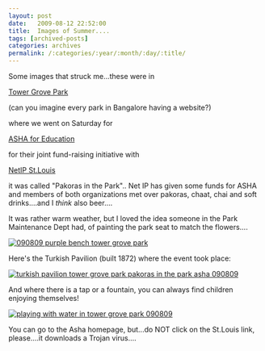```yaml
---
layout: post
date:	2009-08-12 22:52:00
title:  Images of Summer....
tags: [archived-posts]
categories: archives
permalink: /:categories/:year/:month/:day/:title/
---
```

Some images that struck me...these were in 

<a href="http://www.towergrovepark.org/">Tower Grove Park </a>

(can you imagine every park in Bangalore having a website?)

 where we went on Saturday for 

<a href="http://www.ashanet.org/"> ASHA for Education </a> 

for their joint fund-raising initiative with 

<a href="http://www.netipstl.org/"> NetIP St.Louis </a>


it was called "Pakoras in the Park".. Net IP has given some funds for ASHA and members of both organizations met over pakoras, chaat, chai and soft drinks....and I *think* also beer....

It was rather warm weather, but I loved the idea someone in the Park Maintenance Dept had, of painting the park seat to match the flowers....


<a href="http://s562.photobucket.com/albums/ss67/pugaippadam/?action=view&current=IMG_4284.jpg" target="_blank"><img src="http://i562.photobucket.com/albums/ss67/pugaippadam/IMG_4284.jpg" border="0" alt="090809 purple bench tower grove park"></a>


Here's the Turkish Pavilion (built 1872) where the event took place:


<a href="http://s562.photobucket.com/albums/ss67/pugaippadam/?action=view&current=IMG_4285.jpg" target="_blank"><img src="http://i562.photobucket.com/albums/ss67/pugaippadam/IMG_4285.jpg" border="0" alt="turkish pavilion tower grove park pakoras in the park asha 090809"></a>


And where there is a tap or a fountain, you can always find children enjoying themselves!


<a href="http://s562.photobucket.com/albums/ss67/pugaippadam/?action=view&current=IMG_4289.jpg" target="_blank"><img src="http://i562.photobucket.com/albums/ss67/pugaippadam/IMG_4289.jpg" border="0" alt="playing with water in tower grove park 090809"></a>


You can go to the Asha homepage, but...do NOT click on the  St.Louis link, please....it downloads a Trojan virus....
